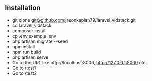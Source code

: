 ## Installation
- git clone git@github.com:jasonkaplan79/laravel_vidstack.git 
- cd laravel_vidstack
- composer install 
- cp .env.example .env
- php artisan migrate --seed 
- npm install 
- npm run build 
- php artisan serve 
- Go to the URL like http://localhost:8000, http://127.0.0.1:8000 etc.
- Go to /test1
- Go to /test2
